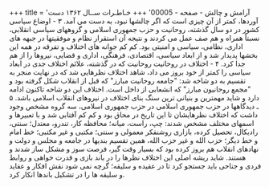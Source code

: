 +++
title = 'آرامش و چالش - صفحه - 00005'
+++
خـاطـرات ســال ۱۳۶۲ دست آوردها، کمتر از آن چیزی است که اگر چالشها نبود، به دست می آمد. ۳ - اوضاع سیاسی کشور در دو سال گذشته، روحانیت و حزب جمهوری اسلامی و گروههای سیاسی انقلابی، نسبتاً همراه و هم صف عمل می کردند و نتیجه آن استقرار نظام و موفقیتها در جبهه های اداری، نظامی، سیاسی و امنیتی بود. کم کم جوانه های اختلاف و تفرقه در همه این بخشها پدیدار شد و از ابعاد سیاسی، اقتصادی، فرهنگی، اداری و قضایی، نیروها را از هم جدا کرد. ۴ - اختلاف در روحانیت روحانیت که در گذشته، علائم اختلاف جدی در ابعاد سیاسی را کمتر از خود بروز می داد، شاهد اختلاف نظرهایی شد که در نهایت منجر به تقسیم به دو شاخه شد: "جامعه روحانیت مبارز" که قبل از انقلاب شکل گرفته بود و "مجمع روحانیون مبارز" که انشعابی از داخل است. اختلاف این دو شاخه تاکنون ادامه دارد و شاید مهمترین و بنیانی ترین سنگ بنای اختلاف در نیروهای انقلاب اسلامی باشد. ۵ ـ دیدگاهها در حزب جمهوری اسلامی در حزب جمهوری اسلامی، سه گروه مشخص وجود داشت که اختلاف نظرهایشان تا این تاریخ در محاق بود و کم کم آفتابی شد و با تعبیرها و اسمهای مختلف مشخص شدند: چپ، راست، میانه؛ محافظه کار، تندرو، معتدل؛ سنتی، رادیکال، تحصیل کرده، بازاری روشنفکر معمولی و سنتی؛ مکتبی و غیر مکتبی؛ خط امام و خط دیگر؛ حزب الله و غير حزب الله، همین تقسیم بندیها در جامعه و مجلس و دولت و نهادهای انقلاب هم بروز کرده بود که بسیار وقت گیر، فرصت سوز و مشکل ساز شدند و هستند. شاید ریشه اصلی این اختلاف نظرها را در باند بازی و قدرت خواهی و روابط فردی و جناحی باید جستجو کرد تا در عقیده و سلیقه؛ گرچه نمی شود نقش افکار و عقاید و سلیقه ها را در تشکیل باندها انکار کرد.